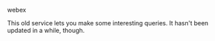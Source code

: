 webex

This old service lets you make some interesting queries. It hasn't been updated in a while, though.
